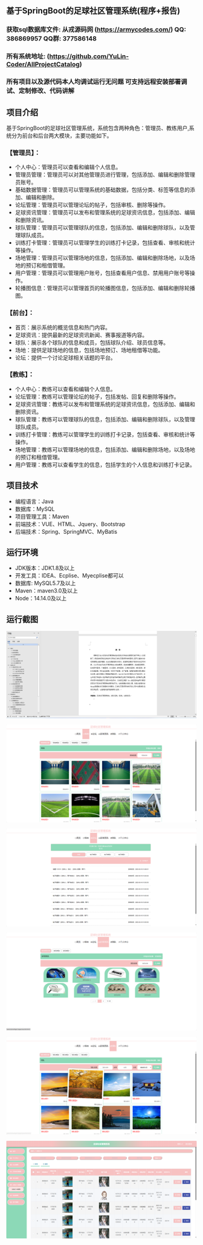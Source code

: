 ## 基于SpringBoot的足球社区管理系统(程序+报告)

###  获取sql数据库文件: 从戎源码网 (https://armycodes.com/) QQ: 386869957 QQ群: 377586148
###  所有系统地址: (https://github.com/YuLin-Coder/AllProjectCatalog) 
###  所有项目以及源代码本人均调试运行无问题 可支持远程安装部署调试、定制修改、代码讲解

## 项目介绍
基于SpringBoot的足球社区管理系统，系统包含两种角色：管理员、教练用户,系统分为前台和后台两大模块，主要功能如下。

### 【管理员】：
- 个人中心：管理员可以查看和编辑个人信息。
- 管理员管理：管理员可以对其他管理员进行管理，包括添加、编辑和删除管理员账号。
- 基础数据管理：管理员可以管理系统的基础数据，包括分类、标签等信息的添加、编辑和删除。
- 论坛管理：管理员可以管理论坛的帖子，包括审核、删除等操作。
- 足球资讯管理：管理员可以发布和管理系统的足球资讯信息，包括添加、编辑和删除资讯。
- 球队管理：管理员可以管理球队的信息，包括添加、编辑和删除球队，以及管理球队成员。
- 训练打卡管理：管理员可以管理学生的训练打卡记录，包括查看、审核和统计等操作。
- 场地管理：管理员可以管理场地的信息，包括添加、编辑和删除场地，以及场地的预订和租借管理。
- 用户管理：管理员可以管理用户账号，包括查看用户信息、禁用用户账号等操作。
- 轮播图信息：管理员可以管理首页的轮播图信息，包括添加、编辑和删除轮播图。

### 【前台】：
- 首页：展示系统的概览信息和热门内容。
- 足球资讯：提供最新的足球资讯新闻、赛事报道等内容。
- 球队：展示各个球队的信息和成员，包括球队介绍、球员信息等。
- 场地：提供足球场地的信息，包括场地预订、场地租借等功能。
- 论坛：提供一个讨论足球相关话题的平台。

### 【教练】：
- 个人中心：教练可以查看和编辑个人信息。
- 论坛管理：教练可以管理论坛的帖子，包括发帖、回复和删除等操作。
- 足球资讯管理：教练可以发布和管理系统的足球资讯信息，包括添加、编辑和删除资讯。
- 球队管理：教练可以管理球队的信息，包括添加、编辑和删除球队，以及管理球队成员。
- 训练打卡管理：教练可以管理学生的训练打卡记录，包括查看、审核和统计等操作。
- 场地管理：教练可以管理场地的信息，包括添加、编辑和删除场地，以及场地的预订和租借管理。
- 用户管理：教练可以查看学生的信息，包括学生的个人信息和训练打卡记录。

## 项目技术
- 编程语言：Java
- 数据库：MySQL
- 项目管理工具：Maven
- 前端技术：VUE、HTML、Jquery、Bootstrap
- 后端技术：Spring、SpringMVC、MyBatis

## 运行环境
- JDK版本：JDK1.8及以上
- 开发工具：IDEA、Ecplise、Myecplise都可以
- 数据库: MySQL5.7及以上
- Maven：maven3.0及以上
- Node：14.14.0及以上

## 运行截图
![](screenshot/1.png)

![](screenshot/2.png)

![](screenshot/3.png)

![](screenshot/4.png)

![](screenshot/5.png)

![](screenshot/6.png)

